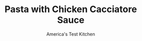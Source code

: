 ---
layout: ../../layouts/MarkdownPostLayout.astro
title: Pasta with Chicken Cacciatore Sauce
author: America's Test Kitchen
pubDate: 2023-03-15
description: "We wanted all the flavor of Chicken Cacciatore, but only a fraction of the work. For our 30-minute supper, we created a unique pasta-sauce combination."
image_url: https://res.cloudinary.com/hksqkdlah/image/upload/ar_1:1,c_fill,dpr_2.0,f_auto,fl_lossy.progressive.strip_profile,g_faces:auto,q_auto:low,w_344/5185_sfs-chickencpasta-0204-316465
tags: ["Main Courses","Italian","Pasta","Chicken","30-Minute Suppers"]
calories: 3647
protein: 38
carbohydrates: 66
fats: 
fiber: 6
ingredients: ["4 tablespoons, olive oil","1 pound, boneless, skinless chicken breasts, cut into 1/4-inch-thick strips",", Salt and pepper","1 , small onion, minced","10 ounces, white mushrooms, quartered","4 cloves, garlic, minced","1/2 cup, dry red wine","1 (28-ounce) can, diced tomatoes","2 teaspoons, minced fresh thyme leaves","1 pound, penne pasta","1/4 cup, chopped parsley","1 cup, grated Parmesan cheese"]
serves: 6
time: ""
instructions: ["Bring 4 quarts water to boil in large pot over high heat. Heat 2 tablespoons oil in large nonstick skillet over high heat until just beginning to smoke. Season chicken with salt and pepper and cook until no longer pink, about 3 minutes. Transfer chicken to plate.","Add remaining 2 tablespoons oil, onion, mushrooms, and 1/2 teaspoon salt to skillet and cook over medium-high heat until browned, 6 to 8 minutes. Add garlic and cook until fragrant, about 1 minute. Add wine, tomatoes, and thyme; increase heat to high and simmer until sauce thickens, about 7 minutes. Return chicken to sauce.","Meanwhile, add 1 tablespoon salt and pasta to boiling water and cook until al dente. Reserve 1/2 cup pasta cooking water, then drain pasta and return to pot. Add sauce and simmer over medium heat until hot, about 1 minute, adding reserved pasta water as needed. Off heat, stir in parsley and Parmesan. Adjust seasonings and serve."]
nutrition: ["928 mg Potassium","553 mg Phosphorus","376 mg Calcium","2 mg Iron","97 mg Magnesium","934 mg Sodium","2 mg Zinc","19 g Fat","11 mg Niacin (B3)","9 g Monounsaturated","2 g Polyunsaturated","22 mg Vitamin C","72 mg Cholesterol","6 g Saturated","6 g Fiber","47 µg Folate (food)","7 g Sugars","53 µg Vitamin K","270 g Water","66 g Carbs","47 µg Folate equivalent (total)","38 g Protein","2 mg Vitamin E","97 µg Vitamin A","607 kcal Energy","3647 calories"]
notes: "To save time, chop the parsley and grate the cheese while the sauce is simmering."
---